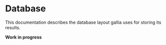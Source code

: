 <!--
SPDX-FileCopyrightText: AISEC Pentesting Team

SPDX-License-Identifier: CC0-1.0
-->

# Database

This documentation describes the database layout gallia uses for storing its results.

**Work in progress**